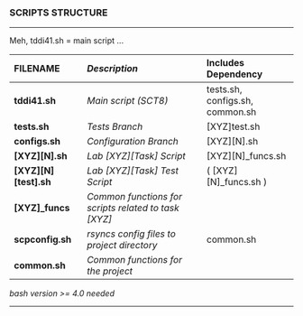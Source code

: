 ### SCRIPTS STRUCTURE
***
Meh, tddi41.sh = main script ...

| **FILENAME** | _Description_ | Includes Dependency |
|:---|:---|:---|
| **tddi41.sh** | _Main script (SCT8)_ | tests.sh, configs.sh, common.sh |
| **tests.sh** | _Tests Branch_ | [XYZ]test.sh |
| **configs.sh** | _Configuration Branch_ | [XYZ][N].sh |
| **[XYZ][N].sh** | _Lab [XYZ][Task] Script_ | [XYZ][N]_funcs.sh |
| **[XYZ][N][test].sh** | _Lab [XYZ][Task] Test Script_ | ( [XYZ][N]_funcs.sh ) |
| **[XYZ]_funcs** | _Common functions for scripts related to task [XYZ]_ | |
| **scpconfig.sh** | _rsyncs config files to project directory_ | common.sh |
| **common.sh** | _Common functions for the project_ | |

*bash version >= 4.0 needed*
***
